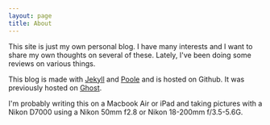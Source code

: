 ```yaml
---
layout: page
title: About
---
```


This site is just my own personal blog. I have many interests and I want to share my own thoughts on several of these. Lately, I've been doing some reviews on various things.

This blog is made with [Jekyll](http://jekyllrb.com) and [Poole](http://getpoole.com) and is hosted on Github. It was previously hosted on [Ghost](https://ghost.org/).

I'm probably writing this on a Macbook Air or iPad and taking pictures with a Nikon D7000 using a Nikon 50mm f2.8 or Nikon 18-200mm f/3.5-5.6G. 